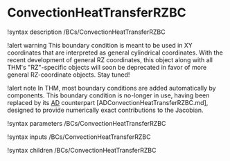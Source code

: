 # ConvectionHeatTransferRZBC

!syntax description /BCs/ConvectionHeatTransferRZBC

!alert warning
This boundary condition is meant to be used in XY coordinates that are interpreted as general cylindrical coordinates.
With the recent development of general RZ coordinates, this object along with all THM's "RZ"-specific
objects will soon be deprecated in favor of more general RZ-coordinate objects.
Stay tuned!

!alert note
In THM, most boundary conditions are added automatically by components. This boundary condition is no-longer in use, having
been replaced by its [AD](automatic_differentiation/index.md) counterpart [ADConvectionHeatTransferRZBC.md],
designed to provide numerically exact contributions to the Jacobian.

!syntax parameters /BCs/ConvectionHeatTransferRZBC

!syntax inputs /BCs/ConvectionHeatTransferRZBC

!syntax children /BCs/ConvectionHeatTransferRZBC
